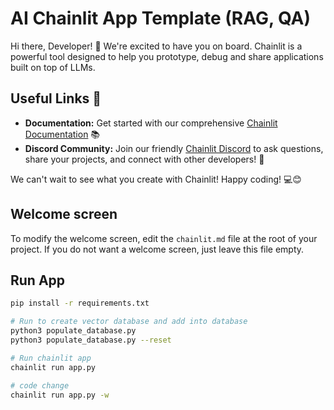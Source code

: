# AI Chainlit App Template (RAG, QA)

Hi there, Developer! 👋 We're excited to have you on board. Chainlit is a powerful tool designed to help you prototype, debug and share applications built on top of LLMs.

## Useful Links 🔗

- **Documentation:** Get started with our comprehensive [Chainlit Documentation](https://docs.chainlit.io) 📚
- **Discord Community:** Join our friendly [Chainlit Discord](https://discord.gg/k73SQ3FyUh) to ask questions, share your projects, and connect with other developers! 💬

We can't wait to see what you create with Chainlit! Happy coding! 💻😊

## Welcome screen

To modify the welcome screen, edit the `chainlit.md` file at the root of your project. If you do not want a welcome screen, just leave this file empty.


## Run App

```bash
pip install -r requirements.txt

# Run to create vector database and add into database
python3 populate_database.py
python3 populate_database.py --reset

# Run chainlit app
chainlit run app.py

# code change
chainlit run app.py -w
```